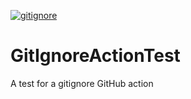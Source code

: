 [![gitignore](../../actions/workflows/gitignore.yml/badge.svg)](../../actions/workflows/gitignore.yml)

# GitIgnoreActionTest
A test for a gitignore GitHub action
